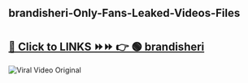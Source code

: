 
 ## brandisheri-Only-Fans-Leaked-Videos-Files

# <h2><a href="https://mediaupload.pro?brandisheri">🔗 Click to LINKS ⏩⏩ 👉 🟢 brandisheri </a></h2>

<a href="https://mediaupload.pro?brandisheri" rel="nofollow" data-target="animated-image.originalLink"><img src="https://i.ibb.co.com/xMMVF88/686577567.gif" alt="Viral Video Original" style="max-width: 100%; display: inline-block;" data-target="animated-image.originalImage"></a>